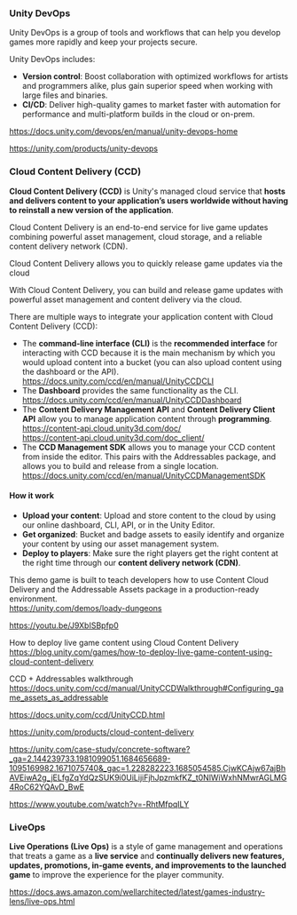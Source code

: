 ### Unity DevOps
Unity DevOps is a group of tools and workflows that can help you develop games more rapidly and keep your projects secure.

Unity DevOps includes:

-   **Version control**: Boost collaboration with optimized workflows for artists and programmers alike, plus gain superior speed when working with large files and binaries.
-   **CI/CD**: Deliver high-quality games to market faster with automation for performance and multi-platform builds in the cloud or on-prem.

https://docs.unity.com/devops/en/manual/unity-devops-home

https://unity.com/products/unity-devops

###  Cloud Content Delivery (CCD)
**Cloud Content Delivery (CCD)** is Unity's managed cloud service that **hosts and delivers content to your application’s users worldwide without having to reinstall a new version of the application**.

Cloud Content Delivery is an end-to-end service for live game updates combining powerful asset management, cloud storage, and a reliable content delivery network (CDN).

Cloud Content Delivery allows you to quickly release game updates via the cloud 

With Cloud Content Delivery, you can build and release game updates with powerful asset management and content delivery via the cloud.

There are multiple ways to integrate your application content with Cloud Content Delivery (CCD):

- The **command-line interface (CLI)** is the **recommended interface** for interacting with CCD because it is the main mechanism by which you would upload content into a bucket (you can also upload content using the dashboard or the API).
  https://docs.unity.com/ccd/en/manual/UnityCCDCLI
- The **Dashboard** provides the same functionality as the CLI. \
  https://docs.unity.com/ccd/en/manual/UnityCCDDashboard
- The **Content Delivery Management API** and **Content Delivery Client API** allow you to manage application content through **programming**.
  https://content-api.cloud.unity3d.com/doc/ \
  https://content-api.cloud.unity3d.com/doc_client/ 
- The **CCD Management SDK** allows you to manage your CCD content from inside the editor. This pairs with the Addressables package, and allows you to build and release from a single location.
  https://docs.unity.com/ccd/en/manual/UnityCCDManagementSDK
  
#### How it work

- **Upload your content**: Upload and store content to the cloud by using our online dashboard, CLI, API, or in the Unity Editor.
- **Get organized**: Bucket and badge assets to easily identify and organize your content by using our asset management system.
- **Deploy to players**: Make sure the right players get the right content at the right time through our **content delivery network (CDN)**.


This demo game is built to teach developers how to use Content Cloud Delivery and the Addressable Assets package in a production-ready environment. \
https://unity.com/demos/loady-dungeons

https://youtu.be/J9XbISBpfp0

How to deploy live game content using Cloud Content Delivery \
https://blog.unity.com/games/how-to-deploy-live-game-content-using-cloud-content-delivery

CCD + Addressables walkthrough \
https://docs.unity.com/ccd/manual/UnityCCDWalkthrough#Configuring_game_assets_as_addressable

https://docs.unity.com/ccd/UnityCCD.html

https://unity.com/products/cloud-content-delivery

https://unity.com/case-study/concrete-software?_ga=2.144239733.1981099051.1684656689-1095169982.1671075740&_gac=1.228282223.1685054585.CjwKCAjw67ajBhAVEiwA2g_jELfgZqYdQzSUK9i0UiLijiFjhJpzmkfKZ_t0NlWiWxhNMwrAGLMG4RoC62YQAvD_BwE

https://www.youtube.com/watch?v=-RhtMfpqILY

### LiveOps

**Live Operations (Live Ops)** is a style of game management and operations that treats a game as a **live service** and **continually delivers new features, updates, promotions, in-game events, and improvements to the launched game** to improve the experience for the player community.

https://docs.aws.amazon.com/wellarchitected/latest/games-industry-lens/live-ops.html
